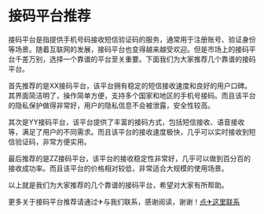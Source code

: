 # 接码平台推荐

接码平台是指提供手机号码接收短信验证码的服务，通常用于注册账号、验证身份等场景。随着互联网的发展，接码平台也变得越来越受欢迎。但是市场上的接码平台千差万别，选择一个靠谱的平台至关重要。下面我们为大家推荐几个靠谱的接码平台。

首先推荐的是XX接码平台，该平台拥有稳定的短信接收速度和良好的用户口碑。其界面简洁明了，操作简单方便，支持多个国家和地区的手机号接码。而且该平台的隐私保护做得非常好，用户的隐私信息不会被泄露，安全性较高。

其次是YY接码平台，该平台提供了丰富的接码方式，包括短信接收、语音接收等，满足了用户的不同需求。而且该平台的接收速度极快，几乎可以实时接收到短信验证码，非常方便实用。

最后推荐的是ZZ接码平台，该平台的接收稳定性非常好，几乎可以做到百分百的接收成功率。而且该平台的价格相对较低，非常适合大规模的使用场景。

以上就是我们为大家推荐的几个靠谱的接码平台，希望对大家有所帮助。

更多关于接码平台推荐请通过✈与我们联系，感谢阅读，谢谢！[点✈这里联系](https://ads.k02.cc)